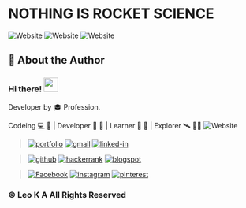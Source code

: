 # NOTHING IS ROCKET SCIENCE

<img alt="Website" src="https://img.shields.io/badge/owner-leoka-blue"> <img alt="Website" src="https://img.shields.io/badge/purpose-learning|sharing-green"> <img alt="Website" src="https://img.shields.io/badge/level-everlasting exploring-blue">

## 🚀 About the Author 
### Hi there! <img src="https://media.giphy.com/media/hvRJCLFzcasrR4ia7z/giphy.gif" width="29px">
Developer by 🎓 Profession.

Codeing :computer: :space_invader: | Developer :dart: 🦾 | Learner :telescope: :bookmark_tabs: | Explorer 🛰 👨‍🚀
<img alt="Website" src="https://img.shields.io/website?url=https%3A%2F%2Fleoka1993.wixsite.com%2Fleoka">
> [![portfolio](https://img.shields.io/badge/Portfolio-5340ff?style=for-the-badge&logo=Google-chrome&logoColor=white)](https://leoka1993.wixsite.com/leoka) 
[![gmail](https://img.shields.io/badge/Gmail-D14836?style=for-the-badge&logo=Gmail&logoColor=white)](mailto:leo.ka1993@gmail.com)
[![linked-in](https://img.shields.io/badge/Linked_In-0077B5?style=for-the-badge&logo=LinkedIn&logoColor=white)](http://linkedin.com/in/leoka037)

>[![github](https://img.shields.io/badge/GitHub-000000?style=for-the-badge&logo=GitHub&logoColor=white)](https://github.com/LEOKA037)
[![hackerrank](https://img.shields.io/badge/hackerrank-006400?style=for-the-badge&logo=hackerrank&logoColor=white)](https://www.hackerrank.com/leo_ka1993)
[![blogspot](https://img.shields.io/badge/blogger-FFA500?style=for-the-badge&logo=blogger&logoColor=white)](http://sharetechknowledgebyleo.blogspot.com/)

>[![Facebook](https://img.shields.io/badge/Facebook-0077B5?style=for-the-badge&logo=Facebook&logoColor=white)](https://www.facebook.com/LEO.K.A.037)
[![instagram](https://img.shields.io/badge/Instagram-E4405F?style=for-the-badge&logo=instagram&logoColor=white)](https://instagram.com/leo____037)
[![pinterest](https://img.shields.io/badge/Pinterest-E4405F?style=for-the-badge&logo=pinterest&logoColor=white)](https://in.pinterest.com/leoka1993/)

### © Leo K A All Rights Reserved
